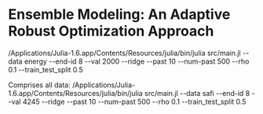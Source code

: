 # Ensemble Modeling: An Adaptive Robust Optimization Approach

/Applications/Julia-1.6.app/Contents/Resources/julia/bin/julia src/main.jl --data energy --end-id 8 --val 2000 --ridge --past 10 --num-past 500 --rho 0.1 --train_test_split 0.5

Comprises all data:
/Applications/Julia-1.6.app/Contents/Resources/julia/bin/julia src/main.jl --data safi --end-id 8 --val 4245 --ridge --past 10 --num-past 500 --rho 0.1 --train_test_split 0.5
